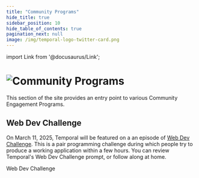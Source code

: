 ```yaml
---
title: "Community Programs"
hide_title: true
sidebar_position: 10
hide_table_of_contents: true
pagination_next: null
image: /img/temporal-logo-twitter-card.png
---
```


import Link from '@docusaurus/Link';

<h1>
  <img alt="Community Programs" src="/img/banners/blank.png" />
</h1>

This section of the site provides an entry point to various Community Engagement Programs.


## Web Dev Challenge

On March 11, 2025, Temporal will be featured on a an episode of [Web Dev Challenge](https://www.youtube.com/playlist?list=PLz8Iz-Fnk_eTkZvSNWXW_TKZ2UwVirT2M). This is a pair programming challenge during which people try to produce a working application within a few hours. You can review Temporal's Web Dev Challenge prompt, or follow along at home.

<Link className="button button--primary" to="web_dev_challenge/">Web Dev Challenge</Link>&nbsp;